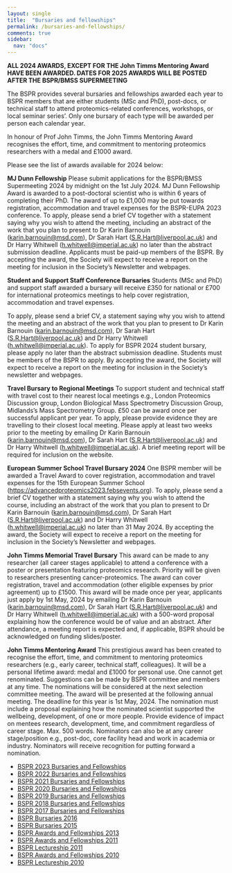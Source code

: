 ```yaml
---
layout: single
title:  "Bursaries and fellowships"
permalink: /bursaries-and-fellowships/
comments: true
sidebar:
  nav: "docs"
---
```



<!-- Several bursaries and fellowships are awarded each year to BSPR members that are either students (MSc and Ph.D.), post-docs, or technical staff to attend proteomics-related conferences or workshops. During the COVID-19 pandemic, most face-to-face conferences have been canceled and several of them have moved them on-line. The BSPR has therefore decided to offer bursaries (up to £250) for students, technical staff, and post-docs to attend virtual proteomics-related conferences and workshops that have a registration fee. Only one bursary will be awarded per person each calendar year. -->

<!-- To apply, please send a brief CV, a statement saying why you wish to attend the meeting, and an abstract of the work that you plan to present (if applicable) to Karin Barnouin (karin.barnouin@ucb.com). Only members of the BSPR can apply. By accepting the award, the Society will expect to receive a report on the meeting for inclusion in the Society’s newsletter and webpages. -->

**ALL 2024 AWARDS, EXCEPT FOR THE John Timms Mentoring Award HAVE BEEN AWARDED. DATES FOR 2025 AWARDS WILL BE POSTED AFTER THE BSPR/BMSS SUPERMEETING**

The BSPR provides several bursaries and fellowships awarded each year to BSPR members that are either students (MSc and PhD), post-docs, or technical staff to attend proteomics-related conferences, workshops, or local seminar series’. Only one bursary of each type will be awarded per person each calendar year.

In honour of Prof John Timms, the John Timms Mentoring Award recognises the effort, time, and commitment to mentoring proteomics researchers with a medal and £1000 award.

Please see the list of awards available for 2024 below:


**MJ Dunn Fellowship**
Please submit applications for the BSPR/BMSS Supermeeting 2024 by midnight on the 1st July 2024.
MJ Dunn Fellowship Award is awarded to a post-doctoral scientist who is within 6 years of completing their PhD. The award of up to £1,000 may be put towards registration, accommodation and travel expenses for the BSPR-EUPA 2023 conference. To apply, please send a brief CV together with a statement saying why you wish to attend the meeting, including an abstract of the work that you plan to present to Dr Karin Barnouin (karin.barnouin@msd.com), Dr Sarah Hart (S.R.Hart@liverpool.ac.uk) and Dr Harry Whitwell (h.whitwell@imperial.ac.uk) no later than the abstract submission deadline. Applicants must be paid-up members of the BSPR. By accepting the award, the Society will expect to receive a report on the meeting for inclusion in the Society’s Newsletter and webpages.

**Student and Support Staff Conference Bursaries**
Students (MSc and PhD) and support staff awarded a bursary will receive £350 for national or £700 for international proteomics meetings to help cover registration, accommodation and travel expenses. 

To apply, please send a brief CV, a statement saying why you wish to attend the meeting and an abstract of the work that you plan to present to Dr Karin Barnouin (karin.barnouin@msd.com), Dr Sarah Hart (S.R.Hart@liverpool.ac.uk) and Dr Harry Whitwell (h.whitwell@imperial.ac.uk). To apply for BSPR 2024 student bursary, please apply no later than the abstract submission deadline. Students must be members of the BSPR to apply. By accepting the award, the Society will expect to receive a report on the meeting for inclusion in the Society’s newsletter and webpages.

**Travel Bursary to Regional Meetings**
To support student and technical staff with travel cost to their nearest local meetings e.g., London Proteomics Discussion group, London Biological Mass Spectrometry Discussion Group, Midlands’s Mass Spectrometry Group. £50 can be award once per successful applicant per year. To apply, please provide evidence they are travelling to their closest local meeting. Please apply at least two weeks prior to the meeting by emailing Dr Karin Barnouin (karin.barnouin@msd.com), Dr Sarah Hart (S.R.Hart@liverpool.ac.uk) and Dr Harry Whitwell (h.whitwell@imperial.ac.uk). A brief meeting report will be required for inclusion on the website.

**European Summer School Travel Bursary 2024**
One BSPR member will be awarded a Travel Award to cover registration, accommodation and travel expenses for the 15th European Summer School (https://advancedproteomics2023.febsevents.org). To apply, please send a brief CV together with a statement saying why you wish to attend the course, including an abstract of the work that you plan to present to Dr Karin Barnouin (karin.barnouin@msd.com), Dr Sarah Hart (S.R.Hart@liverpool.ac.uk) and Dr Harry Whitwell (h.whitwell@imperial.ac.uk) no later than 31 May 2024. By accepting the award, the Society will expect to receive a report on the meeting for inclusion in the Society’s Newsletter and webpages.

**John Timms Memorial Travel Bursary**
This award can be made to any researcher (all career stages applicable) to attend a conference with a poster or presentation featuring proteomics research. Priority will be given to researchers presenting cancer-proteomics. The award can cover registration, travel and accommodation (other eligible expenses by prior agreement) up to £1500. This award will be made once per year, applicants just apply by 1st May, 2024 by emailing Dr Karin Barnouin (karin.barnouin@msd.com), Dr Sarah Hart (S.R.Hart@liverpool.ac.uk) and Dr Harry Whitwell (h.whitwell@imperial.ac.uk) with a 500-word proposal explaining how the conference would be of value and an abstract. After attendance, a meeting report is expected and, if applicable, BSPR should be acknowledged on funding slides/poster.

**John Timms Mentoring Award**
This prestigious award has been created to recognise the effort, time, and commitment to mentoring proteomics researchers (e.g., early career, technical staff, colleagues). It will be a personal lifetime award: medal and £1000 for personal use. One cannot get renominated. Suggestions can be made by BSPR committee and members at any time. The nominations will be considered at the next selection committee meeting. The award will be presented at the following annual meeting. The deadline for this year is 1st May, 2024. The nomination must include a proposal explaining how the nominated scientist supported the wellbeing, development, of one or more people. Provide evidence of impact on mentees research, development, time, and commitment regardless of career stage. Max. 500 words. Nominators can also be at any career stage/position e.g., post-doc, core facility head and work in academia or industry. Nominators will receive recognition for putting forward a nomination.



- [BSPR 2023 Bursaries and Fellowships]({{site.baseurl}}/bspr-2023-bursaries-and-fellowships)
- [BSPR 2022 Bursaries and Fellowships]({{site.baseurl}}/bspr-2022-bursaries-and-fellowships)
- [BSPR 2021 Bursaries and Fellowships]({{site.baseurl}}/bspr-2021-bursaries-and-fellowships)
- [BSPR 2020 Bursaries and Fellowships]({{site.baseurl}}/bspr-2020-bursaries-and-fellowships)
- [BSPR 2019 Bursaries and Fellowships]({{site.baseurl}}/bspr-2019-bursaries-and-fellowships)
- [BSPR 2018 Bursaries and Fellowships]({{site.baseurl}}/bspr-2018-bursaries-and-fellowships)
- [BSPR 2017 Bursaries and Fellowships]({{site.baseurl}}/bspr-2017-bursaries-and-fellowships)
- [BSPR Bursaries 2016]({{site.baseurl}}/bspr-bursaries-2016)
- [BSPR Bursaries 2015]({{site.baseurl}}/bspr-bursaries-2015)
- [BSPR Awards and Fellowships 2013]({{site.baseurl}}/sbspr-awards-and-fellowships-2013 )
- [BSPR Awards and Fellowships 2011]({{site.baseurl}}//bspr-awards-and-fellowships-2011 )
- [BSPR Lectureship 2011]({{site.baseurl}}/bspr-lectureship-2011 )
- [BSPR Awards and Fellowships 2010]({{site.baseurl}}/bspr-awards-and-fellowships-2010 )
- [BSPR Lectureship 2010]({{site.baseurl}}/bspr-lectureship-2010 )
